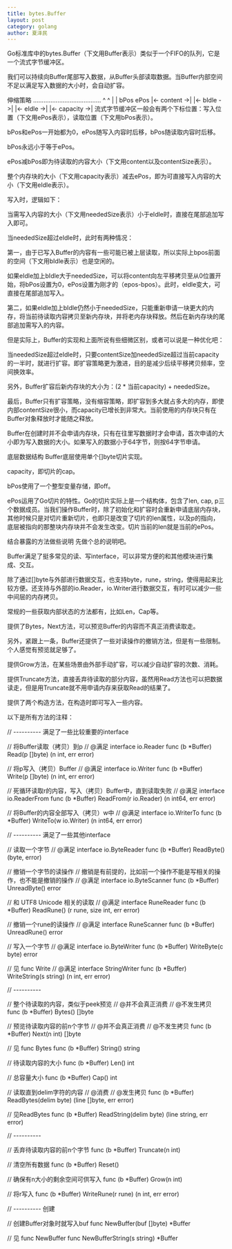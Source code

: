 ```yaml
---
title: bytes.Buffer
layout: post
category: golang
author: 夏泽民
---
```

Go标准库中的bytes.Buffer（下文用Buffer表示）类似于一个FIFO的队列，它是一个流式字节缓冲区。

我们可以持续向Buffer尾部写入数据，从Buffer头部读取数据。当Buffer内部空间不足以满足写入数据的大小时，会自动扩容。
<!-- more -->
伸缩策略
.......................................
            ^             ^
            |             |
           bPos          ePos
            |<- content ->|
|<- bIdle ->|             |<- eIdle ->|
|<-             capacity            ->|
流式字节缓冲区一般会有两个下标位置：写入位置（下文用ePos表示），读取位置（下文用bPos表示）。

bPos和ePos一开始都为0，ePos随写入内容时后移，bPos随读取内容时后移。

bPos永远小于等于ePos。

ePos减bPos即为待读取的内容大小（下文用content以及contentSize表示）。

整个内存块的大小（下文用capacity表示）减去ePos，即为可直接写入内容的大小（下文用eIdle表示）。

写入时，逻辑如下：

当需写入内容的大小（下文用neededSize表示）小于eIdle时，直接在尾部追加写入即可。

当neededSize超过eIdle时，此时有两种情况：

第一，由于已写入Buffer的内容有一些可能已被上层读取，所以实际上bpos前面的空间（下文用bIdle表示）也是空闲的。

如果eIdle加上bIdle大于neededSize，可以将content向左平移拷贝至从0位置开始，将bPos设置为0，ePos设置为刚才的（epos-bpos）。此时，eIdle变大，可直接在尾部追加写入。

第二，如果eIdle加上bIdle仍然小于neededSize，只能重新申请一块更大的内存，将当前待读取内容拷贝至新内存块，并将老内存块释放。然后在新内存块的尾部追加需写入的内容。

但是实际上，Buffer的实现和上面所说有些细微区别，或者可以说是一种优化吧：

当neededSize超过eIdle时，只要contentSize加neededSize超过当前capacity的一半时，就进行扩容。即扩容策略更为激进，目的是减少后续平移拷贝频率，空间换效率。

另外，Buffer扩容后新内存块的大小为：(2 * 当前capacity) + neededSize。

最后，Buffer只有扩容策略，没有缩容策略，即扩容到多大就占多大的内存，即使内部contentSize很小，而capacity已增长到非常大。当前使用的内存块只有在Buffer对象释放时才能随之释放。

Buffer在创建时并不会申请内存块，只有在往里写数据时才会申请，首次申请的大小即为写入数据的大小。如果写入的数据小于64字节，则按64字节申请。

底层数据结构
Buffer底层使用单个[]byte切片实现。

capacity，即切片的cap。

bPos使用了一个整型变量存储，即off。

ePos运用了Go切片的特性。Go的切片实际上是一个结构体，包含了len, cap, p三个数据成员。当我们操作Buffer时，除了初始化和扩容时会重新申请底层内存块，其他时候只是对切片重新切片，也即只是改变了切片的len属性，以及p的指向，底层被指向的那整块内存块并不会发生改变。切片当前的len就是当前的ePos。

结合暴露的方法做些说明
先做个总的说明吧。

Buffer满足了挺多常见的读、写interface，可以非常方便的和其他模块进行集成、交互。

除了通过[]byte与外部进行数据交互，也支持byte，rune，string，使得用起来比较方便。还支持与外部的io.Reader，io.Writer进行数据交互，有时可以减少一些中间层的内存拷贝。

常规的一些获取内部状态的方法都有，比如Len，Cap等。

提供了Bytes，Next方法，可以预览Buffer的内容而不真正消费读取走。

另外，紧跟上一条，Buffer还提供了一些对读操作的撤销方法，但是有一些限制。个人感觉有预览就足够了。

提供Grow方法，在某些场景由外部手动扩容，可以减少自动扩容的次数、消耗。

提供Truncate方法，直接丢弃待读取的部分内容，虽然用Read方法也可以把数据读走，但是用Truncate就不用申请内存来获取Read的结果了。

提供了两个构造方法，在构造时即可写入一些内容。

以下是所有方法的注释：

// ---------- 满足了一些比较重要的interface

// 将Buffer读取（拷贝）到p
// @满足 interface io.Reader
func (b *Buffer) Read(p []byte) (n int, err error)

// 将p写入（拷贝）Buffer
// @满足 interface io.Writer
func (b *Buffer) Write(p []byte) (n int, err error)

// 死循环读取r的内容，写入（拷贝）Buffer中，直到读取失败
// @满足 interface io.ReaderFrom
func (b *Buffer) ReadFrom(r io.Reader) (n int64, err error)

// 将Buffer的内容全部写入（拷贝）w中
// @满足 interface io.WriterTo
func (b *Buffer) WriteTo(w io.Writer) (n int64, err error)

// ---------- 满足了一些其他interface

// 读取一个字节
// @满足 interface io.ByteReader
func (b *Buffer) ReadByte() (byte, error)

// 撤销一个字节的读操作
// 撤销是有前提的，比如前一个操作不能是写相关的操作，也不能是撤销的操作
// @满足 interface io.ByteScanner
func (b *Buffer) UnreadByte() error

// 和 UTF8 Unicode 相关的读取
// @满足 interface RuneReader
func (b *Buffer) ReadRune() (r rune, size int, err error)

// 撤销一个rune的读操作
// @满足 interface RuneScanner
func (b *Buffer) UnreadRune() error

// 写入一个字节
// @满足 interface io.ByteWriter
func (b *Buffer) WriteByte(c byte) error

// 见 func Write
// @满足 interface StringWriter
func (b *Buffer) WriteString(s string) (n int, err error)

// ----------

// 整个待读取的内容，类似于peek预览
// @并不会真正消费
// @不发生拷贝
func (b *Buffer) Bytes() []byte

// 预览待读取内容的前n个字节
// @并不会真正消费
// @不发生拷贝
func (b *Buffer) Next(n int) []byte

// 见 func Bytes
func (b *Buffer) String() string

// 待读取内容的大小
func (b *Buffer) Len() int

// 总容量大小
func (b *Buffer) Cap() int

// 读取直到delim字符的内容
// @消费
// @发生拷贝
func (b *Buffer) ReadBytes(delim byte) (line []byte, err error)

// 见ReadBytes
func (b *Buffer) ReadString(delim byte) (line string, err error)

// ----------

// 丢弃待读取内容的前n个字节
func (b *Buffer) Truncate(n int)

// 清空所有数据
func (b *Buffer) Reset()

// 确保有n大小的剩余空间可供写入
func (b *Buffer) Grow(n int)


// 将r写入
func (b *Buffer) WriteRune(r rune) (n int, err error)

// ---------- 创建

// 创建Buffer对象时就写入buf
func NewBuffer(buf []byte) *Buffer

// 见 func NewBuffer
func NewBufferString(s string) *Buffer